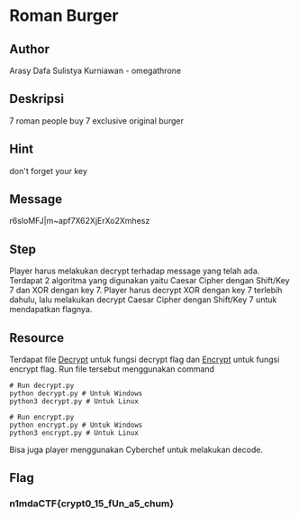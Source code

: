 # Roman Burger

## Author
Arasy Dafa Sulistya Kurniawan - omegathrone

## Deskripsi
7 roman people buy 7 exclusive original burger

## Hint
don't forget your key

## Message
r6sloMFJ|m~apf7X62XjErXo2Xmhesz

## Step
Player harus melakukan decrypt terhadap message yang telah ada. Terdapat 2 algoritma yang digunakan yaitu Caesar Cipher dengan Shift/Key 7 dan XOR dengan key 7. Player harus decrypt XOR dengan key 7 terlebih dahulu, lalu melakukan decrypt Caesar Cipher dengan Shift/Key 7 untuk mendapatkan flagnya.

## Resource
Terdapat file [Decrypt](source/decrypt.py) untuk fungsi decrypt flag dan [Encrypt](source/encrypt.py) untuk fungsi encrypt flag. Run file tersebut menggunakan command
``` shell
# Run decrypt.py
python decrypt.py # Untuk Windows
python3 decrypt.py # Untuk Linux

# Run encrypt.py
python encrypt.py # Untuk Windows
python3 encrypt.py # Untuk Linux
```

Bisa juga player menggunakan Cyberchef untuk melakukan decode.

## Flag
### n1mdaCTF{crypt0_15_fUn_a5_chum}